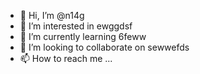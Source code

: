 - 👋 Hi, I’m @n14g
- 👀 I’m interested in ewggdsf
- 🌱 I’m currently learning 6feww
- 💞️ I’m looking to collaborate on sewwefds
- 📫 How to reach me ...

<!---
n14g/n14g is a ✨ special ✨ repository because its `README.md` (this file) appears on your GitHub profile.
You can click the Preview link to take a look at your changes.
--->
